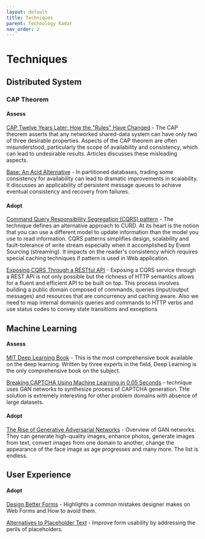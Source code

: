 ```yaml
---
layout: default
title: Techniques
parent: Technology Radar
nav_order: 2
---
```


# Techniques

## Distributed System

### CAP Theorem

#### Assess

[CAP Twelve Years Later: How the "Rules" Have Changed](https://www.infoq.com/articles/cap-twelve-years-later-how-the-rules-have-changed) - The CAP theorem asserts that any net­worked shared-data system can have only two of three desirable properties. Aspects of the CAP theorem are often misunderstood, particularly the scope of availability and consistency, which can lead to undesirable results. Articles discusses these misleading aspects.

[Base: An Acid Alternative](https://queue.acm.org/detail.cfm?id=1394128) - In partitioned databases, trading some consistency for availability can lead to dramatic improvements in scalability. It discusses an applicability of persistent message queues to achieve eventual consistency and recovery from failures.

#### Adopt

[Command Query Responsibility Segregation (CQRS) pattern](https://martinfowler.com/bliki/CQRS.html) - The technique defines an alternative approach to CURD. At its heart is the notion that you can use a different model to update information than the model you use to read information. CQRS patterns simplifies design, scalability and fault-tolerance of write stream especially when it accomplished by Event Sourcing (streaming). It impacts on the reader's consistency which requires special caching techniques if pattern is used in Web application. 

[Exposing CQRS Through a RESTful API](https://www.infoq.com/articles/rest-api-on-cqrs/) - Exposing a CQRS service through a REST API is not only possible but the richness of HTTP semantics allows for a fluent and efficient API to be built on top. This process involves building a public domain composed of commands, queries (input/output messages) and resources that are concurrency and caching aware. Also we need to map internal domain(s queries and commands to HTTP verbs and use status codes to convey state transitions and exceptions 


## Machine Learning

#### Assess

[MIT Deep Learning Book](https://github.com/janishar/mit-deep-learning-book-pdf) - This is the most comprehensive book available on the deep learning. Written by three experts in the field, Deep Learning is the only comprehensive book on the subject.

[Breaking CAPTCHA Using Machine Learning in 0.05 Seconds](https://medium.com/towards-artificial-intelligence/breaking-captcha-using-machine-learning-in-0-05-seconds-9feefb997694) - technique uses GAN networks to synthesize process of CAPTCHA generation. THe solution is extremely interesting for other problem domains with absence of large datasets. 

#### Adopt

[The Rise of Generative Adversarial Networks](https://blog.usejournal.com/the-rise-of-generative-adversarial-networks-be52d424e517) - Overview of GAN networks. They can generate high-quality images, enhance photos, generate images from text, convert images from one domain to another, change the appearance of the face image as age progresses and many more. The list is endless.


## User Experience

#### Adopt

[Design Better Forms](https://uxdesign.cc/design-better-forms-96fadca0f49c) - Highlights a common mistakes designer makes on Web Forms and How to avoid them.

[Alternatives to Placeholder Text](https://uxdesign.cc/alternatives-to-placeholder-text-13f430abc56f) - Improve form usability by addressing the perils of placeholders. 

